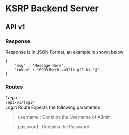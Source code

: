 # KSRP Backend Server
## API v1



### Response
Response is in JSON Format, an example is shown below

```
{
    "msg" : "Message Here",
    "token" : "G903JMkf0-au321k-g21-kt-1@" 
}
```
### Routes 

_Login_  
`/api/v1/login`  
Login Route Expects the following parameters
> username : Contains the Username of Admin

> password : Contains the Password
